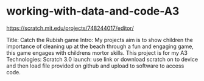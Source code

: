 # working-with-data-and-code-A3



https://scratch.mit.edu/projects/748244017/editor/


Title: Catch the Rubish game 
Intro: My projects aim is to show children the importance of cleaning up at the beach through a fun and engaging game, this game engages with childrens mortor skills. This project is for my A3
Technologies: Scratch 3.0
launch: use link or download scratch on to device and then load file provided on github and upload to software to access code. 
